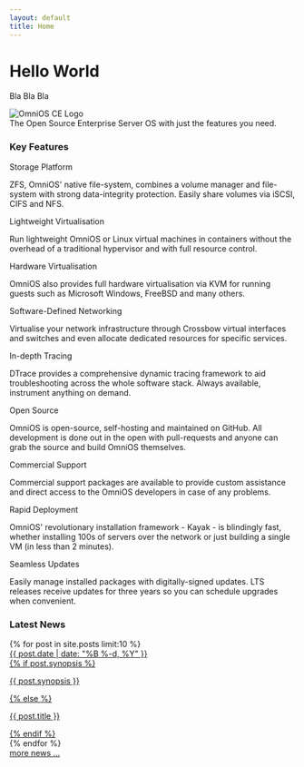 ```yaml
---
layout: default
title: Home
---
```


# Hello World

Bla Bla Bla

<div class="container omniad">
    <div class="row">
       <div class="features col s12 m8 l8 xl9">
          <div class="row">
              <div class="claim col s12 offset-m2 m8">
                  <img src="/OmniOSce_logo.svg" alt="OmniOS CE Logo" class="responsive-img"/>
              </div>
              <div class="claim col s12 offset-m2 m8">
                  The Open Source Enterprise Server OS with just the features you need.
              </div>
          </div>
           <div class="row">
               <div class="col s12">
                   <h3>Key Features</h3>
               </div>
               <div class="col s12 m12 l6 xl4">
                  <div class="card">
                  <div class="card-content">
                       <i class="far fa-lg fa-pull-left fa-database"></i>
		       <span class="card-title">Storage Platform</span>
                       <p>
ZFS, OmniOS' native file-system, combines a volume manager and file-system with strong data-integrity protection. Easily share volumes via iSCSI, CIFS and NFS.
                       </p>
                  </div>
                  </div>
               </div>
               <div class="col s12 m12 l6 xl4">
                  <div class="card">
                  <div class="card-content">
                       <i class="far fa-lg fa-pull-left fa-clone"></i>
                       <span class="card-title">Lightweight Virtualisation</span>
                       <p>
Run lightweight OmniOS or Linux virtual machines in containers without the
overhead of a traditional hypervisor and with full resource control.
                       </p>
                  </div>
                  </div>
               </div>
               <div class="col s12 m12 l6 xl4">
                  <div class="card">
                  <div class="card-content">
                       <i class="fas fa-lg fa-pull-left fa-clone"></i>
                       <span class="card-title">Hardware Virtualisation</span>
                       <p>
OmniOS also provides full hardware virtualisation via KVM for running guests
such as Microsoft Windows, FreeBSD and many others.
                       </p>
                  </div>
                  </div>
               </div>
               <div class="col s12 m12 l6 xl4">
                  <div class="card">
                  <div class="card-content">
                       <i class="far fa-lg fa-pull-left fa-sitemap"></i>
                       <span class="card-title">Software-Defined Networking</span>
                       <p>
Virtualise your network infrastructure through Crossbow
virtual interfaces and switches and even allocate dedicated resources for
specific services.
                       </p>
                  </div>
                  </div>
               </div>
               <div class="col s12 m12 l6 xl4">
                  <div class="card">
                  <div class="card-content">
                       <i class="far fa-lg fa-pull-left fa-stethoscope"></i>
                       <span class="card-title">In-depth Tracing</span>
                       <p>
DTrace provides a comprehensive dynamic tracing framework to aid
troubleshooting across the whole software stack. Always available,
instrument anything on demand.
                       </p>
                  </div>
                  </div>
               </div>
               <div class="col s12 m12 l6 xl4">
                  <div class="card">
                  <div class="card-content">
                       <i class="fab fa-lg fa-pull-left fa-github"></i>
                       <span class="card-title">Open Source</span>
                       <p>
OmniOS is open-source, self-hosting and maintained on GitHub. All development
is done out in the open with pull-requests and anyone can grab the source and
build OmniOS themselves.
                       </p>
                  </div>
                  </div>
               </div>
               <div class="col s12 m12 l6 xl4">
                  <div class="card">
                  <div class="card-content">
                       <i class="far fa-lg fa-pull-left fa-fire-extinguisher"></i>
                       <span class="card-title">Commercial Support</span>
                       <p>
Commercial support packages are available to provide custom assistance
and direct access to the OmniOS developers in case of any problems.
                       </p>
                  </div>
                  </div>
               </div>
               <div class="col s12 m12 l6 xl4">
                  <div class="card">
                  <div class="card-content">
                       <i class="far fa-lg fa-pull-left fa-fighter-jet"></i>
                       <span class="card-title">Rapid Deployment</span>
                       <p>
OmniOS' revolutionary installation framework - Kayak - is blindingly fast,
whether installing 100s of servers over the network or just building a single
VM (in less than 2 minutes).
                       </p>
                  </div>
                  </div>
               </div>
               <div class="col s12 m12 l6 xl4">
                  <div class="card">
                  <div class="card-content">
                       <i class="far fa-lg fa-pull-left fa-cogs"></i>
                       <span class="card-title">Seamless Updates</span>
                       <p>
Easily manage installed packages with digitally-signed updates. LTS releases
receive updates for three years so you can schedule upgrades when convenient.
                       </p>
                  </div>
                  </div>
               </div>
           </div>
        </div>
        <div class="news col s12 m4 l4 xl3">
            <div class="row">
                <div class="col s12">
                    <h3>Latest News</h3>
                </div>
            {% for post in site.posts limit:10 %}
                <div class="col s12">
                <div class="card news-card">
                    <a href="{{ post.url | prepend: site.baseurl }}.html">
                        <div class="card-content">
                            <div class="news-date">{{ post.date | date: "%B %-d, %Y" }}</div>
                                {% if post.synopsis %}
                                    <p>{{ post.synopsis }}</p>
                                {% else %}
                                    <p>{{ post.title }}</p>
                                {% endif %}
                        </div>
                    </a>
                </div>
                </div>
            {% endfor %}
                <div class="col s12">
                    <a href="/news/">more news ...</a>
                </div>
            </div>
        </div>
    </div>
</div>

<script>
jQuery(document).ready(function(){
    var resizer = function (){
        var width = jQuery(window).width();
        var height = 0;
        var cards = jQuery('.features .row .col .card');
        cards.css('height','auto');
        if (width < 600){
            return;
        }
        cards.each(function(){
            height = Math.max(height,$(this).height());
            return this;
        })
        .css('height',height);
    };
    resizer();
    jQuery(window).on('resize',resizer);
});
</script>
